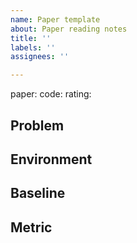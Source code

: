 ```yaml
---
name: Paper template
about: Paper reading notes
title: ''
labels: ''
assignees: ''

---
```


paper:
code:
rating: 

## Problem

## Environment

## Baseline

## Metric
